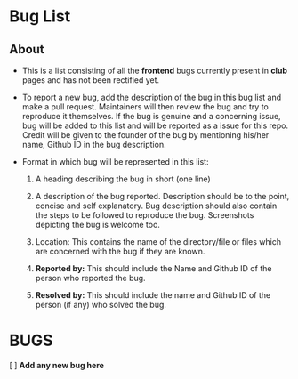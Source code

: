 [comment]: <> (This is a BUG list for all the frontend related bugs currently present in Club Pages)
[comment]: <> (A list of frontend related bugs which are currently present in the club page and has not been been rectified yet are maintained here)


# Bug List


## About

 - This is a list consisting of all the **frontend** bugs currently present in **club** pages and has not been rectified yet. 

 - To report a new bug, add the description of the bug in this bug list and make a pull request. Maintainers will then review the bug and    try to reproduce it themselves. If the bug is genuine and a concerning issue, bug will be added to this list and will be reported as a
   issue for this repo. Credit will be given to the founder of the bug by mentioning his/her name, Github ID in the bug description.

 - Format in which bug will be represented in this list:

   1. A heading describing the bug in short (one line)
   2. A description of the bug reported. Description should be to the point, concise and self explanatory. Bug description should also       contain the steps to be followed to reproduce the bug. Screenshots depicting the bug is welcome too.
 
   3. Location: This contains the name of the directory/file or files which are concerned with the bug if they are known. 

   4. **Reported by:** This should include the Name and Github ID of the person who reported the bug.

   5. **Resolved by:** This should include the name and Github ID of the person (if any) who solved the bug.


# BUGS

[ ] **Add any new bug here**
